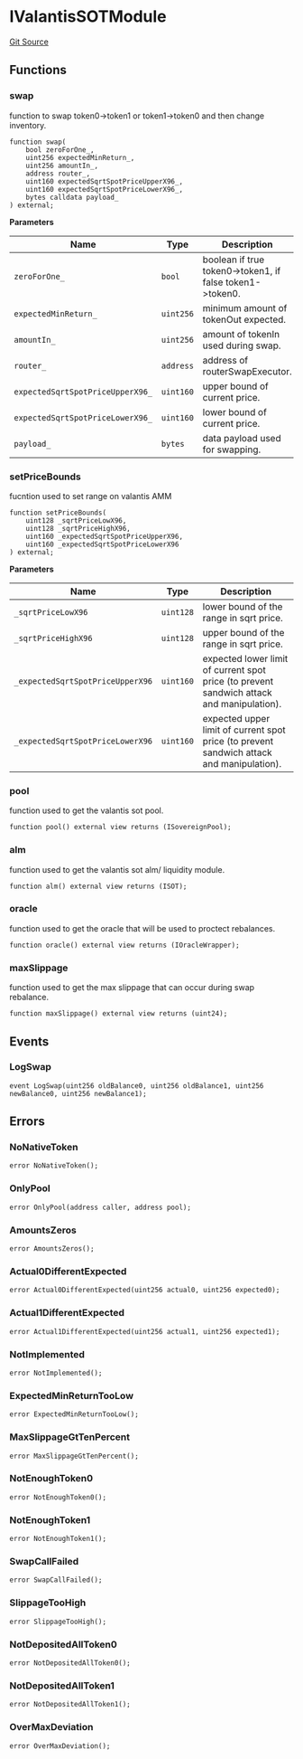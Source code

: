 # IValantisSOTModule
[Git Source](https://github.com/ArrakisFinance/arrakis-modular/blob/main/src/interfaces/IValantisSOTModule.sol)


## Functions
### swap

function to swap token0->token1 or token1->token0 and then change
inventory.


```solidity
function swap(
    bool zeroForOne_,
    uint256 expectedMinReturn_,
    uint256 amountIn_,
    address router_,
    uint160 expectedSqrtSpotPriceUpperX96_,
    uint160 expectedSqrtSpotPriceLowerX96_,
    bytes calldata payload_
) external;
```
**Parameters**

|Name|Type|Description|
|----|----|-----------|
|`zeroForOne_`|`bool`|boolean if true token0->token1, if false token1->token0.|
|`expectedMinReturn_`|`uint256`|minimum amount of tokenOut expected.|
|`amountIn_`|`uint256`|amount of tokenIn used during swap.|
|`router_`|`address`|address of routerSwapExecutor.|
|`expectedSqrtSpotPriceUpperX96_`|`uint160`|upper bound of current price.|
|`expectedSqrtSpotPriceLowerX96_`|`uint160`|lower bound of current price.|
|`payload_`|`bytes`|data payload used for swapping.|


### setPriceBounds

fucntion used to set range on valantis AMM


```solidity
function setPriceBounds(
    uint128 _sqrtPriceLowX96,
    uint128 _sqrtPriceHighX96,
    uint160 _expectedSqrtSpotPriceUpperX96,
    uint160 _expectedSqrtSpotPriceLowerX96
) external;
```
**Parameters**

|Name|Type|Description|
|----|----|-----------|
|`_sqrtPriceLowX96`|`uint128`|lower bound of the range in sqrt price.|
|`_sqrtPriceHighX96`|`uint128`|upper bound of the range in sqrt price.|
|`_expectedSqrtSpotPriceUpperX96`|`uint160`|expected lower limit of current spot price (to prevent sandwich attack and manipulation).|
|`_expectedSqrtSpotPriceLowerX96`|`uint160`|expected upper limit of current spot price (to prevent sandwich attack and manipulation).|


### pool

function used to get the valantis sot pool.


```solidity
function pool() external view returns (ISovereignPool);
```

### alm

function used to get the valantis sot alm/ liquidity module.


```solidity
function alm() external view returns (ISOT);
```

### oracle

function used to get the oracle that
will be used to proctect rebalances.


```solidity
function oracle() external view returns (IOracleWrapper);
```

### maxSlippage

function used to get the max slippage that
can occur during swap rebalance.


```solidity
function maxSlippage() external view returns (uint24);
```

## Events
### LogSwap

```solidity
event LogSwap(uint256 oldBalance0, uint256 oldBalance1, uint256 newBalance0, uint256 newBalance1);
```

## Errors
### NoNativeToken



```solidity
error NoNativeToken();
```

### OnlyPool

```solidity
error OnlyPool(address caller, address pool);
```

### AmountsZeros

```solidity
error AmountsZeros();
```

### Actual0DifferentExpected

```solidity
error Actual0DifferentExpected(uint256 actual0, uint256 expected0);
```

### Actual1DifferentExpected

```solidity
error Actual1DifferentExpected(uint256 actual1, uint256 expected1);
```

### NotImplemented

```solidity
error NotImplemented();
```

### ExpectedMinReturnTooLow

```solidity
error ExpectedMinReturnTooLow();
```

### MaxSlippageGtTenPercent

```solidity
error MaxSlippageGtTenPercent();
```

### NotEnoughToken0

```solidity
error NotEnoughToken0();
```

### NotEnoughToken1

```solidity
error NotEnoughToken1();
```

### SwapCallFailed

```solidity
error SwapCallFailed();
```

### SlippageTooHigh

```solidity
error SlippageTooHigh();
```

### NotDepositedAllToken0

```solidity
error NotDepositedAllToken0();
```

### NotDepositedAllToken1

```solidity
error NotDepositedAllToken1();
```

### OverMaxDeviation

```solidity
error OverMaxDeviation();
```

